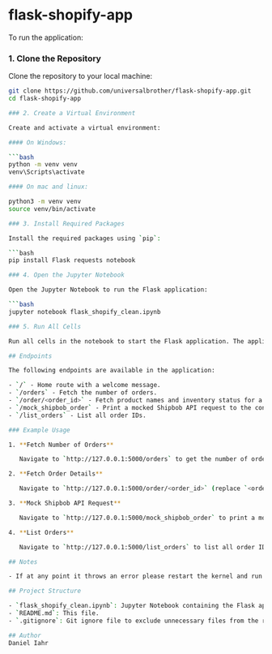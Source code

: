 # flask-shopify-app

To run the application:

### 1. Clone the Repository

Clone the repository to your local machine:

```bash
git clone https://github.com/universalbrother/flask-shopify-app.git
cd flask-shopify-app

### 2. Create a Virtual Environment

Create and activate a virtual environment:

#### On Windows:

```bash
python -m venv venv
venv\Scripts\activate

#### On mac and linux:

python3 -m venv venv
source venv/bin/activate

### 3. Install Required Packages

Install the required packages using `pip`:

```bash
pip install Flask requests notebook

### 4. Open the Jupyter Notebook

Open the Jupyter Notebook to run the Flask application:

```bash
jupyter notebook flask_shopify_clean.ipynb

### 5. Run All Cells

Run all cells in the notebook to start the Flask application. The application will be served at `http://127.0.0.1:5000`.

## Endpoints

The following endpoints are available in the application:

- `/` - Home route with a welcome message.
- `/orders` - Fetch the number of orders.
- `/order/<order_id>` - Fetch product names and inventory status for a specific order ID.
- `/mock_shipbob_order` - Print a mocked Shipbob API request to the console.
- `/list_orders` - List all order IDs.

### Example Usage

1. **Fetch Number of Orders**

   Navigate to `http://127.0.0.1:5000/orders` to get the number of orders in the Shopify store.

2. **Fetch Order Details**

   Navigate to `http://127.0.0.1:5000/order/<order_id>` (replace `<order_id>` with a valid order ID) to fetch the product names and inventory status for that order.

3. **Mock Shipbob API Request**

   Navigate to `http://127.0.0.1:5000/mock_shipbob_order` to print a mocked Shipbob API request to the console.

4. **List Orders**

   Navigate to `http://127.0.0.1:5000/list_orders` to list all order IDs.

## Notes

- If at any point it throws an error please restart the kernel and run the cells sequentialy again.

## Project Structure

- `flask_shopify_clean.ipynb`: Jupyter Notebook containing the Flask application code.
- `README.md`: This file.
- `.gitignore`: Git ignore file to exclude unnecessary files from the repository.

## Author
Daniel Iahr